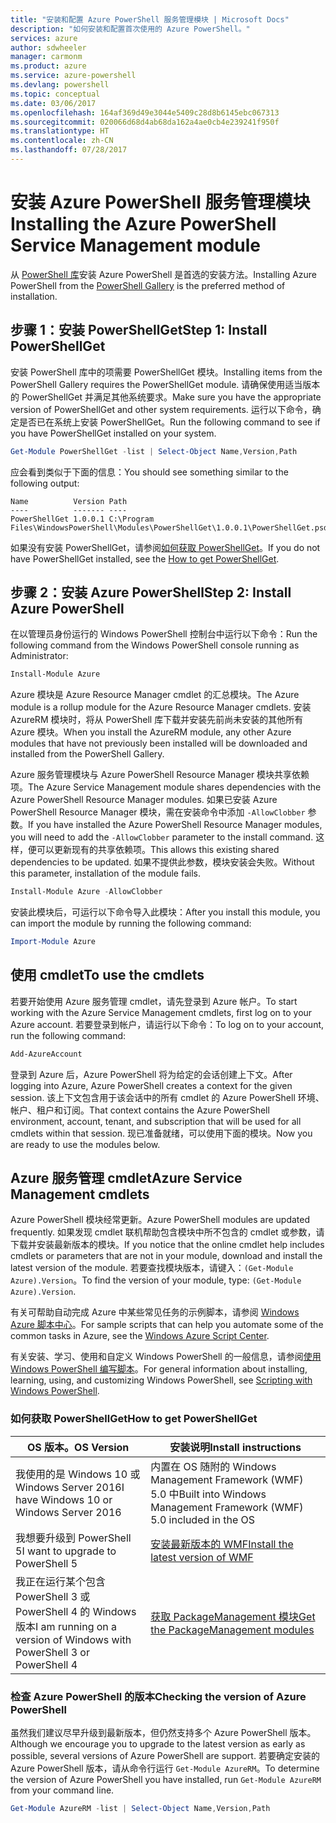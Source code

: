 ```yaml
---
title: "安装和配置 Azure PowerShell 服务管理模块 | Microsoft Docs"
description: "如何安装和配置首次使用的 Azure PowerShell。"
services: azure
author: sdwheeler
manager: carmonm
ms.product: azure
ms.service: azure-powershell
ms.devlang: powershell
ms.topic: conceptual
ms.date: 03/06/2017
ms.openlocfilehash: 164af369d49e3044e5409c28d8b6145ebc067313
ms.sourcegitcommit: 020066d68d4ab68da162a4ae0cb4e239241f950f
ms.translationtype: HT
ms.contentlocale: zh-CN
ms.lasthandoff: 07/28/2017
---
```

# <a name="installing-the-azure-powershell-service-management-module"></a><span data-ttu-id="390ed-103">安装 Azure PowerShell 服务管理模块</span><span class="sxs-lookup"><span data-stu-id="390ed-103">Installing the Azure PowerShell Service Management module</span></span>

<span data-ttu-id="390ed-104">从 [PowerShell 库](https://www.powershellgallery.com/)安装 Azure PowerShell 是首选的安装方法。</span><span class="sxs-lookup"><span data-stu-id="390ed-104">Installing Azure PowerShell from the [PowerShell Gallery](https://www.powershellgallery.com/) is the preferred method of installation.</span></span>

## <a name="step-1-install-powershellget"></a><span data-ttu-id="390ed-105">步骤 1：安装 PowerShellGet</span><span class="sxs-lookup"><span data-stu-id="390ed-105">Step 1: Install PowerShellGet</span></span>

<span data-ttu-id="390ed-106">安装 PowerShell 库中的项需要 PowerShellGet 模块。</span><span class="sxs-lookup"><span data-stu-id="390ed-106">Installing items from the PowerShell Gallery requires the PowerShellGet module.</span></span> <span data-ttu-id="390ed-107">请确保使用适当版本的 PowerShellGet 并满足其他系统要求。</span><span class="sxs-lookup"><span data-stu-id="390ed-107">Make sure you have the appropriate version of PowerShellGet and other system requirements.</span></span> <span data-ttu-id="390ed-108">运行以下命令，确定是否已在系统上安装 PowerShellGet。</span><span class="sxs-lookup"><span data-stu-id="390ed-108">Run the following command to see if you have PowerShellGet installed on your system.</span></span>

```powershell
Get-Module PowerShellGet -list | Select-Object Name,Version,Path
```

<span data-ttu-id="390ed-109">应会看到类似于下面的信息：</span><span class="sxs-lookup"><span data-stu-id="390ed-109">You should see something similar to the following output:</span></span>

```
Name          Version Path
----          ------- ----
PowerShellGet 1.0.0.1 C:\Program Files\WindowsPowerShell\Modules\PowerShellGet\1.0.0.1\PowerShellGet.psd1
```

<span data-ttu-id="390ed-110">如果没有安装 PowerShellGet，请参阅[如何获取 PowerShellGet](#how-to-get-powershellget)。</span><span class="sxs-lookup"><span data-stu-id="390ed-110">If you do not have PowerShellGet installed, see the [How to get PowerShellGet](#how-to-get-powershellget).</span></span>

## <a name="step-2-install-azure-powershell"></a><span data-ttu-id="390ed-111">步骤 2：安装 Azure PowerShell</span><span class="sxs-lookup"><span data-stu-id="390ed-111">Step 2: Install Azure PowerShell</span></span>

<span data-ttu-id="390ed-112">在以管理员身份运行的 Windows PowerShell 控制台中运行以下命令：</span><span class="sxs-lookup"><span data-stu-id="390ed-112">Run the following command from the Windows PowerShell console running as Administrator:</span></span>

```powershell
Install-Module Azure
```

<span data-ttu-id="390ed-113">Azure 模块是 Azure Resource Manager cmdlet 的汇总模块。</span><span class="sxs-lookup"><span data-stu-id="390ed-113">The Azure module is a rollup module for the Azure Resource Manager cmdlets.</span></span> <span data-ttu-id="390ed-114">安装 AzureRM 模块时，将从 PowerShell 库下载并安装先前尚未安装的其他所有 Azure 模块。</span><span class="sxs-lookup"><span data-stu-id="390ed-114">When you install the AzureRM module, any other Azure modules that have not previously been installed will be downloaded and installed from the PowerShell Gallery.</span></span>

<span data-ttu-id="390ed-115">Azure 服务管理模块与 Azure PowerShell Resource Manager 模块共享依赖项。</span><span class="sxs-lookup"><span data-stu-id="390ed-115">The Azure Service Management module shares dependencies with the Azure PowerShell Resource Manager modules.</span></span> <span data-ttu-id="390ed-116">如果已安装 Azure PowerShell Resource Manager 模块，需在安装命令中添加 `-AllowClobber` 参数。</span><span class="sxs-lookup"><span data-stu-id="390ed-116">If you have installed the Azure PowerShell Resource Manager modules, you will need to add the `-AllowClobber` parameter to the install command.</span></span> <span data-ttu-id="390ed-117">这样，便可以更新现有的共享依赖项。</span><span class="sxs-lookup"><span data-stu-id="390ed-117">This allows this existing shared dependencies to be updated.</span></span> <span data-ttu-id="390ed-118">如果不提供此参数，模块安装会失败。</span><span class="sxs-lookup"><span data-stu-id="390ed-118">Without this parameter, installation of the module fails.</span></span>

```powershell
Install-Module Azure -AllowClobber
```

<span data-ttu-id="390ed-119">安装此模块后，可运行以下命令导入此模块：</span><span class="sxs-lookup"><span data-stu-id="390ed-119">After you install this module, you can import the module by running the following command:</span></span>

```powershell
Import-Module Azure
```

## <a name="to-use-the-cmdlets"></a><span data-ttu-id="390ed-120">使用 cmdlet</span><span class="sxs-lookup"><span data-stu-id="390ed-120">To use the cmdlets</span></span>

<span data-ttu-id="390ed-121">若要开始使用 Azure 服务管理 cmdlet，请先登录到 Azure 帐户。</span><span class="sxs-lookup"><span data-stu-id="390ed-121">To start working with the Azure Service Management cmdlets, first log on to your Azure account.</span></span> <span data-ttu-id="390ed-122">若要登录到帐户，请运行以下命令：</span><span class="sxs-lookup"><span data-stu-id="390ed-122">To log on to your account, run the following command:</span></span>

```powershell
Add-AzureAccount
```

<span data-ttu-id="390ed-123">登录到 Azure 后，Azure PowerShell 将为给定的会话创建上下文。</span><span class="sxs-lookup"><span data-stu-id="390ed-123">After logging into Azure, Azure PowerShell creates a context for the given session.</span></span> <span data-ttu-id="390ed-124">该上下文包含用于该会话中的所有 cmdlet 的 Azure PowerShell 环境、帐户、租户和订阅。</span><span class="sxs-lookup"><span data-stu-id="390ed-124">That context contains the Azure PowerShell environment, account, tenant, and subscription that will be used for all cmdlets within that session.</span></span> <span data-ttu-id="390ed-125">现已准备就绪，可以使用下面的模块。</span><span class="sxs-lookup"><span data-stu-id="390ed-125">Now you are ready to use the modules below.</span></span>

## <a name="azure-service-management-cmdlets"></a><span data-ttu-id="390ed-126">Azure 服务管理 cmdlet</span><span class="sxs-lookup"><span data-stu-id="390ed-126">Azure Service Management cmdlets</span></span>

<span data-ttu-id="390ed-127">Azure PowerShell 模块经常更新。</span><span class="sxs-lookup"><span data-stu-id="390ed-127">Azure PowerShell modules are updated frequently.</span></span> <span data-ttu-id="390ed-128">如果发现 cmdlet 联机帮助包含模块中所不包含的 cmdlet 或参数，请下载并安装最新版本的模块。</span><span class="sxs-lookup"><span data-stu-id="390ed-128">If you notice that the online cmdlet help includes cmdlets or parameters that are not in your module, download and install the latest version of the module.</span></span> <span data-ttu-id="390ed-129">若要查找模块版本，请键入：`(Get-Module Azure).Version`。</span><span class="sxs-lookup"><span data-stu-id="390ed-129">To find the version of your module, type: `(Get-Module Azure).Version`.</span></span>

<span data-ttu-id="390ed-130">有关可帮助自动完成 Azure 中某些常见任务的示例脚本，请参阅 [Windows Azure 脚本中心](http://www.windowsazure.com/documentation/scripts/)。</span><span class="sxs-lookup"><span data-stu-id="390ed-130">For sample scripts that can help you automate some of the common tasks in Azure, see the [Windows Azure Script Center](http://www.windowsazure.com/documentation/scripts/).</span></span>

<span data-ttu-id="390ed-131">有关安装、学习、使用和自定义 Windows PowerShell 的一般信息，请参阅[使用 Windows PowerShell 编写脚本](http://go.microsoft.com/fwlink/p/?linkid=320210)。</span><span class="sxs-lookup"><span data-stu-id="390ed-131">For general information about installing, learning, using, and customizing Windows PowerShell, see [Scripting with Windows PowerShell](http://go.microsoft.com/fwlink/p/?linkid=320210).</span></span>

### <a name="how-to-get-powershellget"></a><span data-ttu-id="390ed-132">如何获取 PowerShellGet</span><span class="sxs-lookup"><span data-stu-id="390ed-132">How to get PowerShellGet</span></span>

|<span data-ttu-id="390ed-133">OS 版本。</span><span class="sxs-lookup"><span data-stu-id="390ed-133">OS Version</span></span>|<span data-ttu-id="390ed-134">安装说明</span><span class="sxs-lookup"><span data-stu-id="390ed-134">Install instructions</span></span>|
|---|---|
|<span data-ttu-id="390ed-135">我使用的是 Windows 10 或 Windows Server 2016</span><span class="sxs-lookup"><span data-stu-id="390ed-135">I have Windows 10 or Windows Server 2016</span></span>|<span data-ttu-id="390ed-136">内置在 OS 随附的 Windows Management Framework (WMF) 5.0 中</span><span class="sxs-lookup"><span data-stu-id="390ed-136">Built into Windows Management Framework (WMF) 5.0 included in the OS</span></span>|
|<span data-ttu-id="390ed-137">我想要升级到 PowerShell 5</span><span class="sxs-lookup"><span data-stu-id="390ed-137">I want to upgrade to PowerShell 5</span></span>|[<span data-ttu-id="390ed-138">安装最新版本的 WMF</span><span class="sxs-lookup"><span data-stu-id="390ed-138">Install the latest version of WMF</span></span>](https://www.microsoft.com/en-us/download/details.aspx?id=54616)|
|<span data-ttu-id="390ed-139">我正在运行某个包含 PowerShell 3 或 PowerShell 4 的 Windows 版本</span><span class="sxs-lookup"><span data-stu-id="390ed-139">I am running on a version of Windows with PowerShell 3 or PowerShell 4</span></span>|[<span data-ttu-id="390ed-140">获取 PackageManagement 模块</span><span class="sxs-lookup"><span data-stu-id="390ed-140">Get the PackageManagement modules</span></span>](http://go.microsoft.com/fwlink/?LinkID=746217)|

<a id="helpmechoose"></a>
### <a name="checking-the-version-of-azure-powershell"></a><span data-ttu-id="390ed-141">检查 Azure PowerShell 的版本</span><span class="sxs-lookup"><span data-stu-id="390ed-141">Checking the version of Azure PowerShell</span></span>

<span data-ttu-id="390ed-142">虽然我们建议尽早升级到最新版本，但仍然支持多个 Azure PowerShell 版本。</span><span class="sxs-lookup"><span data-stu-id="390ed-142">Although we encourage you to upgrade to the latest version as early as possible, several versions of Azure PowerShell are support.</span></span> <span data-ttu-id="390ed-143">若要确定安装的 Azure PowerShell 版本，请从命令行运行 `Get-Module AzureRM`。</span><span class="sxs-lookup"><span data-stu-id="390ed-143">To determine the version of Azure PowerShell you have installed, run `Get-Module AzureRM` from your command line.</span></span>

```powershell
Get-Module AzureRM -list | Select-Object Name,Version,Path
```
